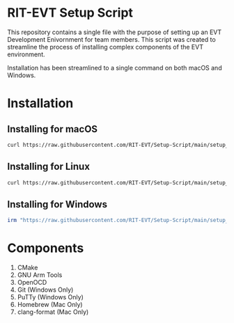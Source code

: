 # RIT-EVT Setup Script
This repository contains a single file with the purpose of setting up an EVT Development Enivornment for team members. This script was created to streamline the process of installing complex components of the EVT environment.

Installation has been streamlined to a single command on both macOS and Windows.

# Installation
## Installing for macOS
```bash
curl https://raw.githubusercontent.com/RIT-EVT/Setup-Script/main/setup_mac.sh | sh
```

## Installing for Linux
```bash
curl https://raw.githubusercontent.com/RIT-EVT/Setup-Script/main/setup_linux.sh | sh
```

## Installing for Windows
```powershell
irm "https://raw.githubusercontent.com/RIT-EVT/Setup-Script/main/setup_windows.ps1" | iex
```

# Components
1. CMake
2. GNU Arm Tools
3. OpenOCD
4. Git (Windows Only)
5. PuTTy (Windows Only)
6. Homebrew (Mac Only)
7. clang-format (Mac Only)
